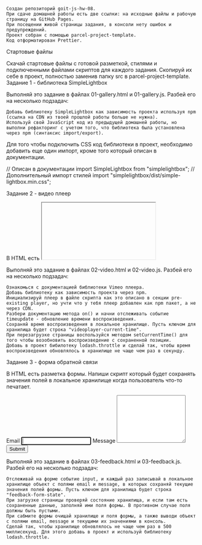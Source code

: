     Создан репозиторий goit-js-hw-08.
    При сдаче домашней работы есть две ссылки: на исходные файлы и рабочую страницу на GitHub Pages.
    При посещении живой страницы задания, в консоли нету ошибок и предупреждений.
    Проект собран с помощью parcel-project-template.
    Код отформатирован Prettier.

Стартовые файлы

Скачай стартовые файлы с готовой разметкой, стилями и подключенными файлами скриптов для каждого задания. Скопируй их себе в проект, полностью заменив папку src в parcel-project-template.
Задание 1 - библиотека SimpleLightbox

Выполняй это задание в файлах 01-gallery.html и 01-gallery.js. Разбей его на несколько подзадач:

    Добавь библиотеку SimpleLightbox как зависимость проекта используя npm (ссылка на CDN из твоей прошлой работы больше не нужна).
    Используй свой JavaScript код из предыдущей домашней работы, но выполни рефакторинг с учетом того, что библиотека была установлена через npm (синтаксис import/export).

Для того чтобы подключить CSS код библиотеки в проект, необходимо добавить еще один импорт, кроме того который описан в документации.

// Описан в документации
import SimpleLightbox from "simplelightbox";
// Дополнительный импорт стилей
import "simplelightbox/dist/simple-lightbox.min.css";

Задание 2 - видео плеер

В HTML есть <iframe> с видео для Vimeo плеера. Напиши скрипт который будет сохранять текущее время воспроизведения видео в локальное хранилище и, при перезагрузке страницы, продолжать воспроизводить видео с этого времени.

<iframe
  id="vimeo-player"
  src="https://player.vimeo.com/video/236203659"
  width="640"
  height="360"
  frameborder="0"
  allowfullscreen
  allow="autoplay; encrypted-media"
></iframe>

Выполняй это задание в файлах 02-video.html и 02-video.js. Разбей его на несколько подзадач:

    Ознакомься с документацией библиотеки Vimeo плеера.
    Добавь библиотеку как зависимость проекта через npm.
    Инициализируй плеер в файле скрипта как это описано в секции pre-existing player, но учти что у тебя плеер добавлен как npm пакет, а не через CDN.
    Разбери документацию метода on() и начни отслеживать событие timeupdate - обновление времени воспроизведения.
    Сохраняй время воспроизведения в локальное хранилище. Пусть ключом для хранилища будет строка "videoplayer-current-time".
    При перезагрузке страницы воспользуйся методом setCurrentTime() для того чтобы возобновить воспроизведение с сохраненной позиции.
    Добавь в проект бибилотеку lodash.throttle и сделай так, чтобы время воспроизведения обновлялось в хранилище не чаще чем раз в секунду.

Задание 3 - форма обратной связи

В HTML есть разметка формы. Напиши скрипт который будет сохранять значения полей в локальное хранилище когда пользователь что-то печатает.

<form class="feedback-form" autocomplete="off">
  <label>
    Email
    <input type="email" name="email" autofocus />
  </label>
  <label>
    Message
    <textarea name="message" rows="8"></textarea>
  </label>
  <button type="submit">Submit</button>
</form>

Выполняй это задание в файлах 03-feedback.html и 03-feedback.js. Разбей его на несколько подзадач:

    Отслеживай на форме событие input, и каждый раз записывай в локальное хранилище объект с полями email и message, в которых сохраняй текущие значения полей формы. Пусть ключом для хранилища будет строка "feedback-form-state".
    При загрузке страницы проверяй состояние хранилища, и если там есть сохраненные данные, заполняй ими поля формы. В противном случае поля должны быть пустыми.
    При сабмите формы очищай хранилище и поля формы, а также выводи объект с полями email, message и текущими их значениями в консоль.
    Сделай так, чтобы хранилище обновлялось не чаще чем раз в 500 миллисекунд. Для этого добавь в проект и используй библиотеку lodash.throttle.
